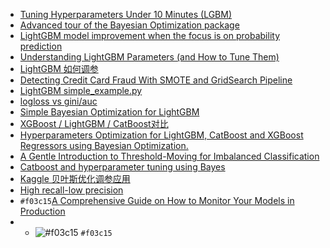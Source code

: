 - [Tuning Hyperparameters Under 10 Minutes (LGBM)](https://www.kaggle.com/code/somang1418/tuning-hyperparameters-under-10-minutes-lgbm/notebook)
- [Advanced tour of the Bayesian Optimization package](https://github.com/fmfn/BayesianOptimization/blob/master/examples/advanced-tour.ipynb)
- [LightGBM model improvement when the focus is on probability prediction](https://stats.stackexchange.com/questions/517626/lightgbm-model-improvement-when-the-focus-is-on-probability-prediction)
- [Understanding LightGBM Parameters (and How to Tune Them)](https://neptune.ai/blog/lightgbm-parameters-guide)
- [LightGBM 如何调参](https://www.jianshu.com/p/b4ac0596e5ef)
- [Detecting Credit Card Fraud With SMOTE and GridSearch Pipeline](https://medium.com/swlh/detecting-credit-card-fraud-with-smote-and-gridsearch-pipeline-d11f63f2fef2)
- [LightGBM simple_example.py](https://github.com/microsoft/LightGBM/blob/master/examples/python-guide/simple_example.py)
- [logloss vs gini/auc](https://stats.stackexchange.com/questions/322408/logloss-vs-gini-auc)
- [Simple Bayesian Optimization for LightGBM](https://www.kaggle.com/code/sz8416/simple-bayesian-optimization-for-lightgbm/notebook)
- [XGBoost / LightGBM / CatBoost对比](https://cdn.coggle.club/LightGBM.html)
- [Hyperparameters Optimization for LightGBM, CatBoost and XGBoost Regressors using Bayesian Optimization.](https://medium.com/analytics-vidhya/hyperparameters-optimization-for-lightgbm-catboost-and-xgboost-regressors-using-bayesian-6e7c495947a9)
- [A Gentle Introduction to Threshold-Moving for Imbalanced Classification](https://machinelearningmastery.com/threshold-moving-for-imbalanced-classification/)
- [Catboost and hyperparameter tuning using Bayes](https://www.kaggle.com/code/shivampanwar/catboost-and-hyperparameter-tuning-using-bayes/notebook)
- [Kaggle 贝叶斯优化调参应用](https://zhuanlan.zhihu.com/p/58204236)
- [High recall-low precision](https://www.kaggle.com/general/208763)
- `#f03c15`[A Comprehensive Guide on How to Monitor Your Models in Production](https://neptune.ai/blog/how-to-monitor-your-models-in-production-guide)
- - ![#f03c15](https://via.placeholder.com/15/f03c15/000000?text=+) `#f03c15`
